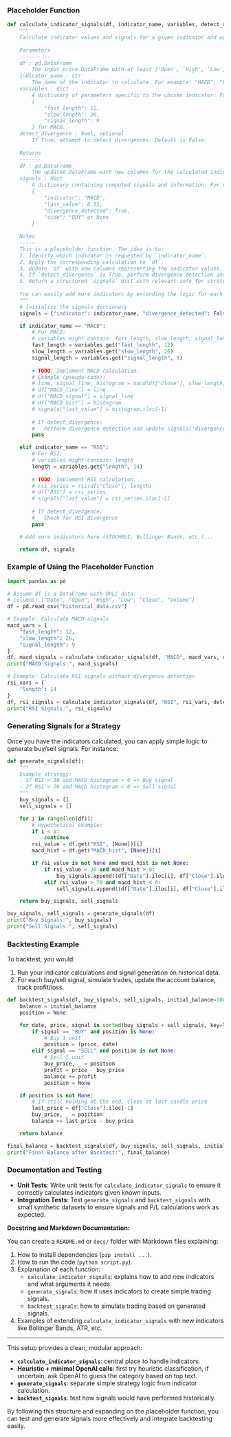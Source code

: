 ### Placeholder Function

```python
def calculate_indicator_signals(df, indicator_name, variables, detect_divergence=False):
    """
    Calculate indicator values and signals for a given indicator and update the dataframe accordingly.
    
    Parameters
    ----------
    df : pd.DataFrame
        The input price DataFrame with at least ['Open', 'High', 'Low', 'Close', 'Volume'] columns.
    indicator_name : str
        The name of the indicator to calculate. For example: "MACD", "RSI", "STOCHRSI".
    variables : dict
        A dictionary of parameters specific to the chosen indicator. For example:
        {
            "fast_length": 12,
            "slow_length": 26,
            "signal_length": 9
        } for MACD.
    detect_divergence : bool, optional
        If True, attempt to detect divergences. Default is False.
    
    Returns
    -------
    df : pd.DataFrame
        The updated DataFrame with new columns for the calculated indicator and possibly signals.
    signals : dict
        A dictionary containing computed signals and information. For example:
        {
            "indicator": "MACD",
            "last_value": 0.03,
            "divergence_detected": True,
            "side": "BUY" or None
        }
    
    Notes
    -----
    This is a placeholder function. The idea is to:
    1. Identify which indicator is requested by `indicator_name`.
    2. Apply the corresponding calculation to `df`.
    3. Update `df` with new columns representing the indicator values.
    4. If `detect_divergence` is True, perform divergence detection and update `signals`.
    5. Return a structured `signals` dict with relevant info for strategy logic.
    
    You can easily add more indicators by extending the logic for each `indicator_name`.
    """
    # Initialize the signals dictionary
    signals = {"indicator": indicator_name, "divergence_detected": False, "side": None}

    if indicator_name == "MACD":
        # For MACD:
        # variables might contain: fast_length, slow_length, signal_length
        fast_length = variables.get("fast_length", 12)
        slow_length = variables.get("slow_length", 26)
        signal_length = variables.get("signal_length", 9)
        
        # TODO: Implement MACD calculation.
        # Example (pseudo-code):
        # line, signal_line, histogram = macd(df["Close"], slow_length, fast_length, signal_length)
        # df["MACD_line"] = line
        # df["MACD_signal"] = signal_line
        # df["MACD_hist"] = histogram
        # signals["last_value"] = histogram.iloc[-1]
        
        # If detect_divergence:
        #   Perform divergence detection and update signals["divergence_detected"] and signals["side"]
        pass

    elif indicator_name == "RSI":
        # For RSI:
        # variables might contain: length
        length = variables.get("length", 14)
        
        # TODO: Implement RSI calculation.
        # rsi_series = rsi(df["Close"], length)
        # df["RSI"] = rsi_series
        # signals["last_value"] = rsi_series.iloc[-1]
        
        # If detect_divergence:
        #   Check for RSI divergence
        pass

    # Add more indicators here (STOCHRSI, Bollinger Bands, etc.)...

    return df, signals
```

### Example of Using the Placeholder Function

```python
import pandas as pd

# Assume df is a DataFrame with OHLC data:
# columns: ["Date", "Open", "High", "Low", "Close", "Volume"]
df = pd.read_csv("historical_data.csv")

# Example: Calculate MACD signals
macd_vars = {
    "fast_length": 12,
    "slow_length": 26,
    "signal_length": 9
}
df, macd_signals = calculate_indicator_signals(df, "MACD", macd_vars, detect_divergence=True)
print("MACD Signals:", macd_signals)

# Example: Calculate RSI signals without divergence detection
rsi_vars = {
    "length": 14
}
df, rsi_signals = calculate_indicator_signals(df, "RSI", rsi_vars, detect_divergence=False)
print("RSI Signals:", rsi_signals)
```

### Generating Signals for a Strategy

Once you have the indicators calculated, you can apply simple logic to generate buy/sell signals. For instance:

```python
def generate_signals(df):
    """
    Example strategy:
    - If RSI < 30 and MACD histogram > 0 => Buy signal
    - If RSI > 70 and MACD histogram < 0 => Sell signal
    """
    buy_signals = []
    sell_signals = []

    for i in range(len(df)):
        # Hypothetical example:
        if i < 1:
            continue
        rsi_value = df.get("RSI", [None])[i]
        macd_hist = df.get("MACD_hist", [None])[i]

        if rsi_value is not None and macd_hist is not None:
            if rsi_value < 30 and macd_hist > 0:
                buy_signals.append((df["Date"].iloc[i], df["Close"].iloc[i], "BUY"))
            elif rsi_value > 70 and macd_hist < 0:
                sell_signals.append((df["Date"].iloc[i], df["Close"].iloc[i], "SELL"))

    return buy_signals, sell_signals

buy_signals, sell_signals = generate_signals(df)
print("Buy Signals:", buy_signals)
print("Sell Signals:", sell_signals)
```

### Backtesting Example

To backtest, you would:

1. Run your indicator calculations and signal generation on historical data.
2. For each buy/sell signal, simulate trades, update the account balance, track profit/loss.

```python
def backtest_signals(df, buy_signals, sell_signals, initial_balance=10000):
    balance = initial_balance
    position = None

    for date, price, signal in sorted(buy_signals + sell_signals, key=lambda x: x[0]):
        if signal == "BUY" and position is None:
            # Buy 1 unit
            position = (price, date)
        elif signal == "SELL" and position is not None:
            # Sell 1 unit
            buy_price, _ = position
            profit = price - buy_price
            balance += profit
            position = None

    if position is not None:
        # If still holding at the end, close at last candle price
        last_price = df["Close"].iloc[-1]
        buy_price, _ = position
        balance += last_price - buy_price

    return balance

final_balance = backtest_signals(df, buy_signals, sell_signals, initial_balance=10000)
print("Final Balance after Backtest:", final_balance)
```

### Documentation and Testing

- **Unit Tests**:
   Write unit tests for `calculate_indicator_signals` to ensure it correctly calculates indicators given known inputs.
- **Integration Tests**:
   Test `generate_signals` and `backtest_signals` with small synthetic datasets to ensure signals and P/L calculations work as expected.

**Docstring and Markdown Documentation:**

You can create a `README.md` or `docs/` folder with Markdown files explaining:

1. How to install dependencies (`pip install ...`).
2. How to run the code (`python script.py`).
3. Explanation of each function:
   - `calculate_indicator_signals`: explains how to add new indicators and what arguments it needs.
   - `generate_signals`: how it uses indicators to create simple trading signals.
   - `backtest_signals`: how to simulate trading based on generated signals.
4. Examples of extending `calculate_indicator_signals` with new indicators like Bollinger Bands, ATR, etc.

------

This setup provides a clean, modular approach:

- **`calculate_indicator_signals`**: central place to handle indicators.
- **Heuristic + minimal OpenAI calls**: first try heuristic classification, if uncertain, ask OpenAI to guess the category based on top text.
- **`generate_signals`**: separate simple strategy logic from indicator calculation.
- **`backtest_signals`**: test how signals would have performed historically.

By following this structure and expanding on the placeholder function, you can test and generate signals more effectively and integrate backtesting easily.